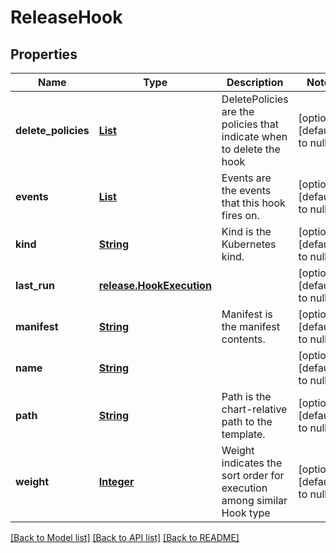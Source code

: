 # ReleaseHook
## Properties

Name | Type | Description | Notes
------------ | ------------- | ------------- | -------------
**delete\_policies** | [**List**](string.md) | DeletePolicies are the policies that indicate when to delete the hook | [optional] [default to null]
**events** | [**List**](string.md) | Events are the events that this hook fires on. | [optional] [default to null]
**kind** | [**String**](string.md) | Kind is the Kubernetes kind. | [optional] [default to null]
**last\_run** | [**release.HookExecution**](release.HookExecution.md) |  | [optional] [default to null]
**manifest** | [**String**](string.md) | Manifest is the manifest contents. | [optional] [default to null]
**name** | [**String**](string.md) |  | [optional] [default to null]
**path** | [**String**](string.md) | Path is the chart-relative path to the template. | [optional] [default to null]
**weight** | [**Integer**](integer.md) | Weight indicates the sort order for execution among similar Hook type | [optional] [default to null]

[[Back to Model list]](../README.md#documentation-for-models) [[Back to API list]](../README.md#documentation-for-api-endpoints) [[Back to README]](../README.md)

